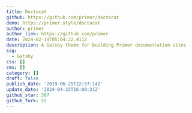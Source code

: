 ```yaml
---
title: Doctocat
github: https://github.com/primer/doctocat
demo: https://primer.style/doctocat
author: primer
author_link: https://github.com/primer
date: 2024-02-19T05:04:22.411Z
description: A Gatsby theme for building Primer documentation sites
ssg:
  - Gatsby
css: []
cms: []
category: []
draft: false
publish_date: '2019-06-25T22:57:14Z'
update_date: '2024-04-22T16:00:21Z'
github_star: 307
github_fork: 55
---
```

